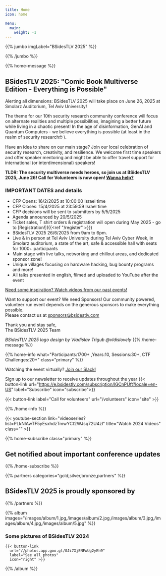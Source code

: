 ```yaml
---
title: Home
icon: home

menu:
  main:
    weight: -1
---
```


{{% jumbo imgLabel="BSidesTLV 2025" %}}

{{% /jumbo %}}

{{% home-message %}}

## BSidesTLV 2025: "Comic Book Multiverse Edition - Everything is Possible"

Alerting all dimensions: BSidesTLV 2025 will take place on June 26, 2025 at Smolarz Auditorium, Tel Aviv University!

The theme for our 10th security research community conference will focus on alternate realities and multiple possibilities, imagining a better future while living in a chaotic present! In the age of disinformation, GenAI and Quantum Computers - we believe everything is possible (at least in the realm of security research🤓 ).

Have an idea to share on our main stage? Join our local celebration of security research, creativity, and resilience. We welcome first time speakers and offer speaker mentoring and might be able to offer travel support for international (or interdimensional) speakers!

<!-- Share your ideas with the biggest security community in Israel: <https://cfp.bsidestlv.com>

{{< button-link label="Register Here!" url="/register" icon="external" >}} -->

**TLDR: The security multiverse needs heroes, so join us at BSidesTLV 2025, June 26! Call for Volunteers is now open! [Wanna help?](https://signup.com/go/XWAtoJV)**

### IMPORTANT DATES and details

* CFP Opens:  16/2/2025 at  10:00:00 Israel time
* CFP Closes:  15/4/2025  at 23:59:59 Israel time
* CFP decisions will be sent to submitters by 5/5/2025
* Agenda announced by 20/5/2025
* Ticket sales, T shirt orders & registration will open during May 2025 - go to [Registration!]({{<ref "/register" >}})
* BSidesTLV 2025 26/6/2025  from 9am to 6pm.  
* Live & in person at Tel Aviv University during Tel Aviv Cyber Week, in Smolarz auditorium, a state of the art, safe & accessible hall with seats for 1000+ participants
* Main stage with live talks, networking and chillout areas, and dedicated  sponsor zone!
* Unique villages focusing on hardware hacking, bug bounty programs and more!
* All talks presented in english, filmed and uploaded to YouTube after the event

[Need some inspiration? Watch videos from our past events!](https://www.youtube.com/@BSidesTLV)

Want to support our event? We need Sponsors! Our community powered, volunteer run event depends on the generous sponsors to make everything possible.  
Please contact us at <sponsors@bsidestlv.com>

Thank you and stay safe,  
The BSidesTLV 2025 Team

_BSidesTLV 2025 logo design by Vladislav Trigub @vldislovely_
{{% /home-message %}}

{{% home-info what="Participants:1700+ ,Years:10, Sessions:30+, CTF Challenges:20+" class="primary" %}}

Watching the event virtually? [Join our Slack!](https://slack.bsidestlv.com)

Sign up to our newsletter to receive updates throughout the year
{{< button-link url="<https://e.bsidestlv.com/subscription/lGCnPUft?locale=en-US>" label="Subscribe" icon="subscribe">}}

{{< button-link label="Call for volunteers" url="/volunteers" icon="site" >}}

{{% /home-info %}}

{{< youtube-section link="videoseries?list=PLkNlAwTF5yEsxhdzTmwYCt2WJsq72U4zl" title="Watch 2024 Videos" class="" >}}

{{% home-subscribe  class="primary" %}}

## Get notified about important conference updates

{{% /home-subscribe %}}

{{% partners categories="gold,silver,bronze,partners" %}}

## BSidesTLV 2025 is proudly sponsored by

{{% /partners %}}

{{% album images="/images/album/1.jpg,/images/album/2.jpg,/images/album/3.jpg,/images/album/4.jpg,/images/album/5.jpg" %}}

### Some pictures of **BSidesTLV 2024**

    {{< button-link
      url="//photos.app.goo.gl/GJi7XjENFwUg2yEh9"
      label="See all photos"
      icon="right" >}}

{{% /album  %}}
